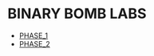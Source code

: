 # BINARY BOMB LABS

* [PHASE_1](https://github.com/AbijithPrasanthan/Reversing-Tasks/blob/master/cmubomb/Phase_1.md)
* [PHASE_2](https://github.com/AbijithPrasanthan/Reversing-Tasks/blob/master/cmubomb/Phase_2.md)
